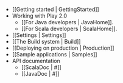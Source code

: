- [[Getting started | GettingStarted]]
- Working with Play 2.0
  - [[For Java developers | JavaHome]].
  - [[For Scala developers | ScalaHome]].
- [[Settings | Settings]]
- [[The Build system | Build]]
- [[Deploying on production | Production]]
- [[Sample applications | Samples]]
- API documentation
  - [[ScalaDoc | #]]
  - [[JavaDoc | #]]